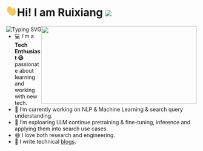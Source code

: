 <h1> <img src="https://raw.githubusercontent.com/ABSphreak/ABSphreak/master/gifs/Hi.gif" width="30px">Hi! I am Ruixiang <img src="https://emojis.slackmojis.com/emojis/images/1531849430/4246/blob-sunglasses.gif?1531849430" width="30px">
</h1>

<img width="410" height="205" src="https://media.giphy.com/media/40DRc0W00UbgQ/giphy.gif" align=right>
<a href="https://git.io/typing-svg"><img src="https://readme-typing-svg.demolab.com?font=Fira+Code&weight=500&size=18&duration=2000&pause=10&color=22FB68&multiline=true&random=false&width=443&height=150&lines=import+torch;from+model+import+Model;Model.train();Epoch+3++%5B%3D%3D%3D%3D%3D%3D%3D%3D%3D%3D%3D%3D%3D%3D%3D%3D%3D%3D%3D%3D%3D%3D%3D%5D;New+model+is+available!" align=right alt="Typing SVG" /></a>


- 💻 I'm a **Tech Enthusiast 😃** passionate about learning and working with new tech.
- 🌱 I’m currently working on NLP & Machine Learning & search query understanding.
- 🔭 I’m exploaring LLM continue pretraining & fine-tuning, inference and applying them into search use cases.
- 😄 I love both research and engineering.
- 📝 I write technical [blogs](https://ichbinhandsome.github.io/).


<!--
**ichbinhandsome/ichbinhandsome** is a ✨ _special_ ✨ repository because its `README.md` (this file) appears on your GitHub profile.

Here are some ideas to get you started:

- 🔭 I’m currently working on ...
- 🌱 I’m currently learning ...
- 👯 I’m looking to collaborate on ...
- 🤔 I’m looking for help with ...
- 💬 Ask me about ...
- 📫 How to reach me: ...
- 😄 Pronouns: ...
- ⚡ Fun fact: ...
-->
